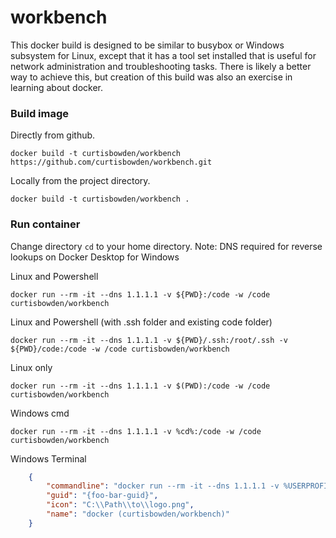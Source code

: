 # workbench

  This docker build is designed to be similar to busybox or Windows subsystem for Linux, except that it has a tool set installed that is useful for network administration and troubleshooting tasks.  There is likely a better way to achieve this, but creation of this build was also an exercise in learning about docker.

### Build image

Directly from github.

    docker build -t curtisbowden/workbench https://github.com/curtisbowden/workbench.git

Locally from the project directory.

    docker build -t curtisbowden/workbench .

### Run container

Change directory `cd` to your home directory.
Note: DNS required for reverse lookups on Docker Desktop for Windows

Linux and Powershell

    docker run --rm -it --dns 1.1.1.1 -v ${PWD}:/code -w /code curtisbowden/workbench

Linux and Powershell (with .ssh folder and existing code folder)

    docker run --rm -it --dns 1.1.1.1 -v ${PWD}/.ssh:/root/.ssh -v ${PWD}/code:/code -w /code curtisbowden/workbench

Linux only

    docker run --rm -it --dns 1.1.1.1 -v $(PWD):/code -w /code  curtisbowden/workbench

Windows cmd

    docker run --rm -it --dns 1.1.1.1 -v %cd%:/code -w /code curtisbowden/workbench

Windows Terminal
```json
    {
        "commandline": "docker run --rm -it --dns 1.1.1.1 -v %USERPROFILE%/.ssh:/root/.ssh -v %USERPROFILE%/.gitconfig:/root/.gitconfig -v %USERPROFILE%:/home/%USERNAME% -w /home/%USERNAME%  curtisbowden/workbench",
        "guid": "{foo-bar-guid}",
        "icon": "C:\\Path\\to\\logo.png",
        "name": "docker (curtisbowden/workbench)"
    }
```
